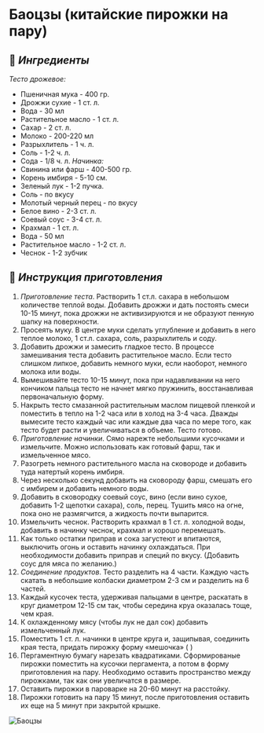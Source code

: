 # Баоцзы (китайские пирожки на пару)

## 🛒 *Ингредиенты*
*Тесто дрожевое:*
- Пшеничная мука - 400 гр.
- Дрожжи сухие - 1 ст. л.
- Вода - 30 мл
- Растительное масло - 1 ст. л.
- Сахар - 2 ст. л.
- Молоко - 200-220 мл
- Разрыхлитель - 1 ч. л.
- Соль - 1-2 ч. л.
- Сода - 1/8 ч. л.
*Начинка:*
- Свинина или фарш - 400-500 гр.
- Корень имбиря - 5-10 см.
- Зеленый лук - 1-2 пучка.
- Соль - по вкусу
- Молотый черный перец - по вкусу
- Белое вино - 2-3 ст. л.
- Соевый соус - 3-4 ст. л.
- Крахмал - 1 ст. л.
- Вода - 50 мл
- Растительное масло - 1-2 ст. л.
- Чеснок - 1-2 зубчик

## 🔪 *Инструкция приготовления*  
1.	*Приготовление теста*. Растворить 1 ст.л. сахара в небольшом количестве теплой воды. Добавить дрожжи и дать постоять смеси 10-15 минут, пока дрожжи не активизируются и не образуют пенную шапку на поверхности.
2.	Просеять муку. В центре муки сделать углубление и добавить в него теплое молоко, 1 ст.л. сахара, соль, разрыхлитель и соду. 
3.	Добавить дрожжи и замесить гладкое тесто. В процессе замешивания теста добавить растительное масло. Если тесто слишком липкое, добавить немного муки, если наоборот, немного молока или воды.
4.	Вымешивайте тесто 10-15 минут, пока при надавливании на него кончиком пальца тесто не начнет мягко пружинить, восстанавливая первоначальную форму.
5.	Накрыть тесто смазанной растительным маслом пищевой пленкой и поместить в тепло на 1-2 часа или в холод на 3-4 часа. Дважды вымесите тесто каждый час или каждые два часа по мере того, как тесто будет расти и увеличиваться в объеме. Тесто готово.
6.	*Приготовление начинки*. Сямо нарежте небольшими кусочками и измельчите. Можно использовать как готовый фарш, так и измельченное мясо.
7.	Разогреть немного растительного масла на сковороде и добавить туда натертый корень имбиря.
8.	Через несколько секунд добавить на сковороду фарш, смешать его с имбирем и добавить немного воды.
9.	Добавить в сковородку соевый соус, вино (если вино сухое, добавить 1-2 щепотки сахара), соль, перец. Тушить мясо на огне, пока оно не размягчится, а жидкость почти выпарится.
10.	Измельчить чеснок. Растворить крахмал в 1 ст. л. холодной воды, добавить в начинку чеснок, крахмал и хорошо перемешать.
11.	Как только остатки приправ и сока загустеют и впитаются, выключить огонь и оставить начинку охлаждаться. При необходимости добавить приправ и специй по вкусу. (Добавить соус для мяса по желанию.)
12.	*Соединение продуктов*. Тесто разделить на 4 части. Каждую часть скатать в небольшие колбаски диаметром 2-3 см и разделить на 6 частей.
13.	Каждый кусочек теста, удерживая пальцами в центре, раскатать в круг диаметром 12-15 см так, чтобы середина круа оказалась тоще, чем края.
14.	К охлажденному мясу (чтобы лук не дал сок) добавить измельченный лук.
15.	Поместить 1 ст. л. начинки в центре круга и, защипывая, соединить края теста, придать пирожку форму «мешочка» ( )
16.	Пергаментную бумагу нарезать квадратиками. Сформированые пирожки поместить на кусочки пергамента, а потом в форму приготовления на пару. Необходимо оставить пространство между пирожками, так как они увеличатся в размере.
17.	Оставить пирожки в пароварке на 20-60 минут на расстойку.
18.	Пирожки готовить на пару 15 минут, после приготовления оставить их еще на 5 минут при закрытой крышке.

![Баоцзы](https://www.makfa.ru/upload/resize_cache/iblock/932/450_450_1/r41z3d53bv20tfkl6muwbwz2i3hteegv.jpg)
